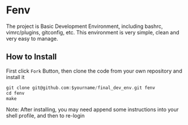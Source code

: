 Fenv
=============

The project is Basic Development Environment, including bashrc, vimrc/plugins, gitconfig, etc.
This environment is very simple, clean and very easy to manage.

How to Install
--------------

First click `Fork` Button, then clone the code from your own repository and install it
```c
git clone git@github.com:$yourname/final_dev_env.git fenv
cd fenv
make
```

Note: After installing, you may need append some instructions into your shell profile, and then to re-login<br>

